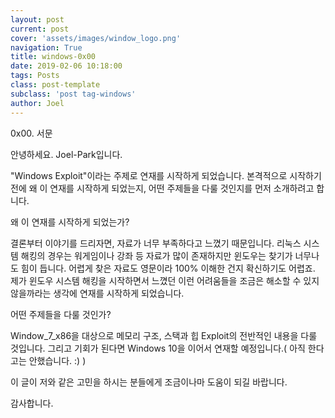 ```yaml
---
layout: post
current: post
cover: 'assets/images/window_logo.png'
navigation: True
title: windows-0x00
date: 2019-02-06 10:18:00
tags: Posts
class: post-template
subclass: 'post tag-windows'
author: Joel
---
```



0x00. 서문

안녕하세요. Joel-Park입니다.

"Windows Exploit"이라는 주제로 연재를 시작하게 되었습니다. 
본격적으로 시작하기 전에 왜 이 연재를 시작하게 되었는지, 어떤 주제들을 다룰 것인지를 먼저 소개하려고 합니다. 

왜 이 연재를 시작하게 되었는가?

결론부터 이야기를 드리자면, 자료가 너무 부족하다고 느꼈기 때문입니다.
리눅스 시스템 해킹의 경우는 워게임이나 강좌 등 자료가 많이 존재하지만 윈도우는 찾기가 너무나도 힘이 듭니다. 어렵게 찾은 자료도 영문이라 100% 이해한 건지 확신하기도 어렵죠. 
제가 윈도우 시스템 해킹을 시작하면서 느꼈던 이런 어려움들을 조금은 해소할 수 있지 않을까라는 생각에 연재를 시작하게 되었습니다.

어떤 주제들을 다룰 것인가?

Window_7_x86을 대상으로 메모리 구조, 스택과 힙 Exploit의 전반적인 내용을 다룰 것입니다.
그리고 기회가 된다면 Windows 10을 이어서 연재할 예정입니다.( 아직 한다고는 안했습니다. :) )

이 글이 저와 같은 고민을 하시는 분들에게 조금이나마 도움이 되길 바랍니다.

감사합니다.
